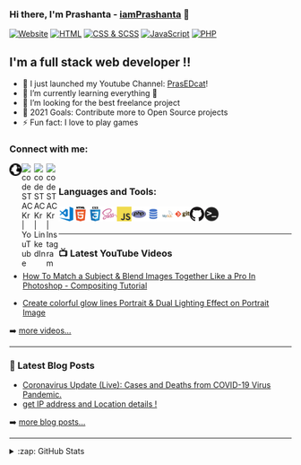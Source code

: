 ### Hi there, I'm Prashanta - [iamPrashanta][githublink] 👋

[![Website](https://img.shields.io/website?url=http%3A%2F%2Fworkwithpras.000webhostapp.com%2F)](http://workwithpras.000webhostapp.com/)
[![HTML](https://img.shields.io/github/languages/top/iamPrashanta/JavaScript30?color=DD4B25&label=HTML)](https://github.com/iamPrashanta)
[![CSS & SCSS](https://img.shields.io/github/languages/top/iamPrashanta/GitHub-sidenav-copy?color=2758E5&label=CSS%20%26%20SCSS)](https://github.com/iamPrashanta)
[![JavaScript](https://img.shields.io/github/languages/top/iamPrashanta/basic-and-advance-notes-taking-app?color=EFD81D&logo=javascript)](https://github.com/iamPrashanta)
[![PHP](https://img.shields.io/github/languages/top/iamPrashanta/CRUD-php-login-logout?color=6E7BAE&label=PHP&logo=php)](https://github.com/iamPrashanta)




## I'm a full stack web developer !!

- 🔭 I just launched my Youtube Channel: [PrasEDcat][ytchannel]!
- 🌱 I’m currently learning everything 🤣
- 👯 I’m looking for the best freelance project
- 🥅 2021 Goals: Contribute more to Open Source projects
- ⚡ Fun fact: I love to play games


### Connect with me:

[<img align="left" alt="codeSTACKr.com" width="22px" src="https://raw.githubusercontent.com/iconic/open-iconic/master/svg/globe.svg" />][website]
[<img align="left" alt="codeSTACKr | YouTube" width="22px" src="https://cdn.jsdelivr.net/npm/simple-icons@v3/icons/youtube.svg" />][ytchannel]
[<img align="left" alt="codeSTACKr | LinkedIn" width="22px" src="https://cdn.jsdelivr.net/npm/simple-icons@v3/icons/linkedin.svg" />][linkedin]
[<img align="left" alt="codeSTACKr | Instagram" width="22px" src="https://cdn.jsdelivr.net/npm/simple-icons@v3/icons/instagram.svg" />][instagram]

<br />

### Languages and Tools:

[<img align="left" alt="Visual Studio Code" width="26px" src="https://raw.githubusercontent.com/github/explore/80688e429a7d4ef2fca1e82350fe8e3517d3494d/topics/visual-studio-code/visual-studio-code.png" />][vscodetuts]
[<img align="left" alt="HTML5" width="26px" src="https://raw.githubusercontent.com/github/explore/80688e429a7d4ef2fca1e82350fe8e3517d3494d/topics/html/html.png" />][htmlplaylist]
[<img align="left" alt="CSS3" width="26px" src="https://raw.githubusercontent.com/github/explore/80688e429a7d4ef2fca1e82350fe8e3517d3494d/topics/css/css.png" />][cssplaylist]
[<img align="left" alt="Sass" width="26px" src="https://raw.githubusercontent.com/github/explore/80688e429a7d4ef2fca1e82350fe8e3517d3494d/topics/sass/sass.png" />][cssplaylist]
[<img align="left" alt="JavaScript" width="26px" src="https://raw.githubusercontent.com/github/explore/80688e429a7d4ef2fca1e82350fe8e3517d3494d/topics/javascript/javascript.png" />][jsplaylist]
[<img align="left" alt="JavaScript" width="26px" src="https://raw.githubusercontent.com/github/explore/80688e429a7d4ef2fca1e82350fe8e3517d3494d/topics/php/php.png" />][phpplaylist]

[<img align="left" alt="SQL" width="26px" src="https://raw.githubusercontent.com/github/explore/80688e429a7d4ef2fca1e82350fe8e3517d3494d/topics/sql/sql.png" />][sqlplaylist]
[<img align="left" alt="MySQL" width="26px" src="https://raw.githubusercontent.com/github/explore/80688e429a7d4ef2fca1e82350fe8e3517d3494d/topics/mysql/mysql.png" />][sqlplaylist]

[<img align="left" alt="Git" width="26px" src="https://raw.githubusercontent.com/github/explore/80688e429a7d4ef2fca1e82350fe8e3517d3494d/topics/git/git.png" />][climdifbiplaylist]
[<img align="left" alt="GitHub" width="26px" src="https://raw.githubusercontent.com/github/explore/78df643247d429f6cc873026c0622819ad797942/topics/github/github.png" />][climdifbiplaylist]
[<img align="left" alt="Terminal" width="26px" src="https://raw.githubusercontent.com/github/explore/80688e429a7d4ef2fca1e82350fe8e3517d3494d/topics/terminal/terminal.png" />][climdifbiplaylist]

<br />
<br />

---

### 📺 Latest YouTube Videos

<!-- YOUTUBE:START -->
- [How To Match a Subject & Blend Images Together Like a Pro In Photoshop - Compositing Tutorial](https://www.youtube.com/watch?v=Uq7Gkk3j164)

- [Create colorful glow lines Portrait & Dual Lighting Effect on Portrait Image](https://www.youtube.com/watch?v=PzUIZM34-Tw)
<!-- YOUTUBE:END -->

➡️ [more videos...](https://www.youtube.com/channel/UCpJuutthUhuxhGlMzxNSPOQ)

---

### 📕 Latest Blog Posts

<!-- BLOG-POST-LIST:START -->
- [Coronavirus Update (Live): Cases and Deaths from COVID-19 Virus Pandemic.](http://workwithpras.000webhostapp.com/projects/covid19/)
- [get IP address and Location details !](http://workwithpras.000webhostapp.com/projects/my-details/)
<!-- BLOG-POST-LIST:END -->

➡️ [more blog posts...](http://workwithpras.000webhostapp.com/)

---
<details>
  <summary>:zap: GitHub Stats</summary>

  <img align="left" alt="iamPrashanta's GitHub Stats" src="https://github-readme-stats-beta-silk.vercel.app/api?username=iamPrashanta&show_icons=true&hide_border=true" />

</details>


[githublink]: https://github.com/iamPrashanta
[ytchannel]: https://www.youtube.com/channel/UCpJuutthUhuxhGlMzxNSPOQ
[website]: http://workwithpras.000webhostapp.com/
[instagram]: https://www.instagram.com/iamPras20/
[linkedin]: https://www.linkedin.com/in/iamprashanta/
[vscodetuts]: https://www.youtube.com/channel/UCpJuutthUhuxhGlMzxNSPOQ
[htmlplaylist]: https://www.youtube.com/playlist?list=PLzEwB4UA48_7orb7a8IkA264M0EXZ6LoK
[cssplaylist]: https://www.youtube.com/playlist?list=PLzEwB4UA48_4Ch8F1Drso7L_oWn3tGFDw
[jsplaylist]: https://www.youtube.com/playlist?list=PLzEwB4UA48_6m3-SOyHTGv7ZmKqn992Zh
[phpplaylist]: https://www.youtube.com/playlist?list=PLzEwB4UA48_5H97vMzayDIyswL_8klS2y
[photoshopplaylist]: https://www.youtube.com/playlist?list=PLzEwB4UA48_5-rfdYK8SQhi2RWpAyc9-a
[illustratorplaylist]: https://www.youtube.com/playlist?list=PLzEwB4UA48_7HEMM_uKuR2ZL3taTR-joA
[sqlplaylist]: https://www.youtube.com/playlist?list=PLzEwB4UA48_7myMuthp6crcVO_KgpM04B
[climdifbiplaylist]: https://www.youtube.com/playlist?list=PLzEwB4UA48_44SiYnk9uX00wEHXUv0qiY
